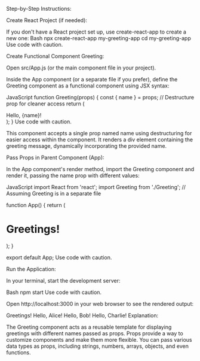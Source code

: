Step-by-Step Instructions:

Create React Project (if needed):

If you don't have a React project set up, use create-react-app to create a new one:
Bash
npx create-react-app my-greeting-app
cd my-greeting-app
Use code with caution.

Create Functional Component Greeting:

Open src/App.js (or the main component file in your project).

Inside the App component (or a separate file if you prefer), define the Greeting component as a functional component using JSX syntax:

JavaScript
function Greeting(props) {
  const { name } = props; // Destructure prop for cleaner access
  return (
    <div>
      Hello, {name}!
    </div>
  );
}
Use code with caution.

This component accepts a single prop named name using destructuring for easier access within the component. It renders a div element containing the greeting message, dynamically incorporating the provided name.

Pass Props in Parent Component (App):

In the App component's render method, import the Greeting component and render it, passing the name prop with different values:

JavaScript
import React from 'react';
import Greeting from './Greeting'; // Assuming Greeting is in a separate file

function App() {
  return (
    <div>
      <h1>Greetings!</h1>
      <Greeting name="Alice" />
      <Greeting name="Bob" />
      <Greeting name="Charlie" />
    </div>
  );
}

export default App;
Use code with caution.

Run the Application:

In your terminal, start the development server:

Bash
npm start
Use code with caution.

Open http://localhost:3000 in your web browser to see the rendered output:

Greetings!
Hello, Alice!
Hello, Bob!
Hello, Charlie!
Explanation:

The Greeting component acts as a reusable template for displaying greetings with different names passed as props.
Props provide a way to customize components and make them more flexible.
You can pass various data types as props, including strings, numbers, arrays, objects, and even functions.
